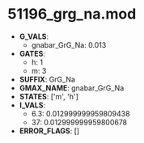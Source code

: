 # 51196_grg_na.mod

- **G_VALS**:
  - gnabar_GrG_Na: 0.013
- **GATES**:
  - h: 1
  - m: 3
- **SUFFIX**: GrG_Na
- **GMAX_NAME**: gnabar_GrG_Na
- **STATES**: ['m', 'h']
- **I_VALS**:
  - 6.3: 0.012999999959809438
  - 37: 0.012999999959800678
- **ERROR_FLAGS**: []
